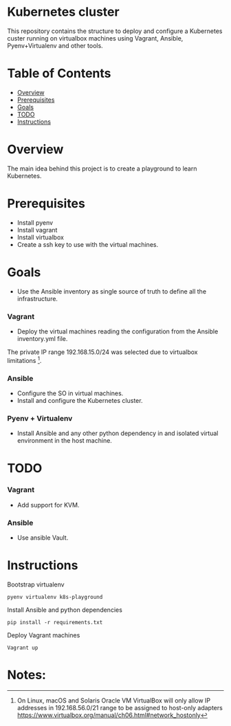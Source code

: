 # Kubernetes cluster


This repository contains the structure to deploy and configure a Kubernetes custer running on virtualbox machines using
Vagrant, Ansible, Pyenv+Virtualenv and other tools.

# Table of Contents

- [Overview](#overview)
- [Prerequisites](#prerequisites)
- [Goals](#Goals)
- [TODO](#todo)
- [Instructions](#Instructions)

# Overview

The main idea behind this project is to create a playground to learn
Kubernetes.

# Prerequisites
* Install pyenv
* Install vagrant
* Install virtualbox
* Create a ssh key to use with the virtual machines.

# Goals
* Use the Ansible inventory as single source of truth to define all the infrastructure.

### Vagrant
* Deploy the virtual machines reading the configuration from the Ansible inventory.yml file.

The private IP range 192.168.15.0/24 was selected due to virtualbox limitations [^1].

### Ansible
* Configure the SO in virtual machines.
* Install and configure the Kubernetes cluster.

### Pyenv + Virtualenv
* Install Ansible and any other python dependency in and isolated virtual environment in the host machine.

# TODO

### Vagrant
* Add support for KVM.

### Ansible
* Use ansible Vault.


# Instructions

Bootstrap virtualenv
```shell
pyenv virtualenv k8s-playground
```

Install Ansible and python dependencies
```shell
pip install -r requirements.txt
```

Deploy Vagrant machines
```shell
Vagrant up
```


# Notes:
[^1]: On Linux, macOS and Solaris Oracle VM VirtualBox will only allow IP addresses in 192.168.56.0/21 range to be assigned to host-only adapters https://www.virtualbox.org/manual/ch06.html#network_hostonly
